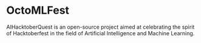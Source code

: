 # OctoMLFest
AIHacktoberQuest is an open-source project aimed at celebrating the spirit of Hacktoberfest in the field of Artificial Intelligence and Machine Learning. 
